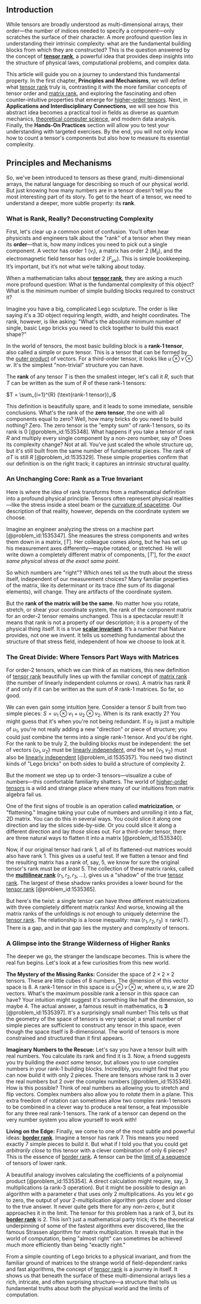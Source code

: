 ## Introduction
While tensors are broadly understood as multi-dimensional arrays, their order—the number of indices needed to specify a component—only scratches the surface of their character. A more profound question lies in understanding their intrinsic complexity: what are the fundamental building blocks from which they are constructed? This is the question answered by the concept of **[tensor rank](@article_id:266064)**, a powerful idea that provides deep insights into the structure of physical laws, computational problems, and complex data.

This article will guide you on a journey to understand this fundamental property. In the first chapter, **Principles and Mechanisms**, we will define what [tensor rank](@article_id:266064) truly is, contrasting it with the more familiar concepts of tensor order and [matrix rank](@article_id:152523), and exploring the fascinating and often counter-intuitive properties that emerge for [higher-order tensors](@article_id:183365). Next, in **Applications and Interdisciplinary Connections**, we will see how this abstract idea becomes a practical tool in fields as diverse as quantum mechanics, [theoretical computer science](@article_id:262639), and modern data analysis. Finally, the **Hands-On Practices** section will allow you to test your understanding with targeted exercises. By the end, you will not only know how to count a tensor's components but also how to measure its essential complexity.

## Principles and Mechanisms

So, we've been introduced to tensors as these grand, multi-dimensional arrays, the natural language for describing so much of our physical world. But just knowing how many numbers are in a tensor doesn't tell you the most interesting part of its story. To get to the heart of a tensor, we need to understand a deeper, more subtle property: its **rank**.

### What is Rank, Really? Deconstructing Complexity

First, let's clear up a common point of confusion. You’ll often hear physicists and engineers talk about the "rank" of a tensor when they mean its **order**—that is, how many indices you need to pick out a single component. A vector has order 1 ($v_i$), a matrix has order 2 ($M_{ij}$), and the electromagnetic field tensor has order 2 ($F_{\mu\nu}$). This is simple bookkeeping. It’s important, but it’s not what we’re talking about today.

When a mathematician talks about **[tensor rank](@article_id:266064)**, they are asking a much more profound question: What is the fundamental complexity of this object? What is the minimum number of simple building blocks required to construct it?

Imagine you have a big, complicated Lego sculpture. The order is like saying it's a 3D object requiring length, width, and height coordinates. The rank, however, is like asking: "What's the absolute minimum number of single, basic Lego bricks you need to click together to build this exact shape?"

In the world of tensors, the most basic building block is a **rank-1 tensor**, also called a simple or pure tensor. This is a tensor that can be formed by the [outer product](@article_id:200768) of vectors. For a third-order tensor, it looks like $u \otimes v \otimes w$. It's the simplest "non-trivial" structure you can have.

The **rank** of any tensor $T$ is then the smallest integer, let's call it $R$, such that $T$ can be written as the sum of $R$ of these rank-1 tensors:

$T = \sum_{i=1}^{R} (\text{rank-1 tensor})_i$

This definition is beautifully spare, and it leads to some immediate, sensible conclusions. What's the rank of the **zero tensor**, the one with all components equal to zero? Well, how many bricks do you need to build nothing? Zero. The zero tensor is the "empty sum" of rank-1 tensors, so its rank is 0 [@problem_id:1535348]. What happens if you take a tensor of rank $R$ and multiply every single component by a non-zero number, say $\alpha$? Does its complexity change? Not at all. You've just scaled the whole structure up, but it's still built from the same number of fundamental pieces. The rank of $\alpha T$ is still $R$ [@problem_id:1535329]. These simple properties confirm that our definition is on the right track; it captures an intrinsic structural quality.

### An Unchanging Core: Rank as a True Invariant

Here is where the idea of rank transforms from a mathematical definition into a profound physical principle. Tensors often represent physical realities—like the stress inside a steel beam or the [curvature of spacetime](@article_id:188986). Our description of that reality, however, depends on the coordinate system we choose.

Imagine an engineer analyzing the stress on a machine part [@problem_id:1535347]. She measures the stress components and writes them down in a matrix, $[T]$. Her colleague comes along, but he has set up his measurement axes differently—maybe rotated, or stretched. He will write down a completely different matrix of components, $[T']$, for the *exact same physical stress at the exact same point*.

So which numbers are "right"? Which ones tell us the truth about the stress itself, independent of our measurement choices? Many familiar properties of the matrix, like its determinant or its trace (the sum of its diagonal elements), will change. They are artifacts of the coordinate system.

But the **rank of the matrix will be the same**. No matter how you rotate, stretch, or shear your coordinate system, the rank of the component matrix for an order-2 tensor remains unchanged. This is a spectacular result! It means that rank is not a property of our description; it is a property of the physical thing itself. It is a true **[scalar invariant](@article_id:159112)**. It’s a number that Nature provides, not one we invent. It tells us something fundamental about the structure of that stress field, independent of how we choose to look at it.

### The Great Divide: Where Tensors Part Ways with Matrices

For order-2 tensors, which we can think of as matrices, this new definition of [tensor rank](@article_id:266064) beautifully lines up with the familiar concept of [matrix rank](@article_id:152523) (the number of linearly independent columns or rows). A matrix has rank $R$ if and only if it can be written as the sum of $R$ rank-1 matrices. So far, so good.

We can even gain some intuition here. Consider a tensor $S$ built from two simple pieces: $S = u_1 \otimes v_1 + u_2 \otimes v_2$. When is its rank exactly 2? You might guess that it's when you're not being redundant. If $u_2$ is just a multiple of $u_1$, you're not really adding a new "direction" or piece of structure; you could just combine the terms into a single rank-1 tensor. And you'd be right. For the rank to be truly 2, the building blocks must be independent: the set of vectors $\{u_1, u_2\}$ must be [linearly independent](@article_id:147713), *and* the set $\{v_1, v_2\}$ must also be [linearly independent](@article_id:147713) [@problem_id:1535357]. You need two distinct kinds of "Lego bricks" on both sides to build a structure of complexity 2.

But the moment we step up to order-3 tensors—visualize a cube of numbers—this comfortable familiarity shatters. The world of [higher-order tensors](@article_id:183365) is a wild and strange place where many of our intuitions from matrix algebra fail us.

One of the first signs of trouble is an operation called **matricization**, or "flattening." Imagine taking your cube of numbers and unrolling it into a flat, 2D matrix. You can do this in several ways. You could slice it along one direction and lay the slices side-by-side. Or you could slice it along a different direction and lay *those* slices out. For a third-order tensor, there are three natural ways to flatten it into a matrix [@problem_id:1535340].

Now, if our original tensor had rank 1, all of its flattened-out matrices would also have rank 1. This gives us a useful test. If we flatten a tensor and find the resulting matrix has a rank of, say, 5, we know for sure the original tensor's rank must be *at least* 5. The collection of these matrix ranks, called the **[multilinear rank](@article_id:195320)** $(r_1, r_2, r_3, \dots)$, gives us a "shadow" of the true [tensor rank](@article_id:266064). The largest of these shadow ranks provides a lower bound for the [tensor rank](@article_id:266064) [@problem_id:1535365].

But here's the twist: a single tensor can have three different matricizations with three completely different matrix ranks! And worse, knowing all the matrix ranks of the unfoldings is *not* enough to uniquely determine the [tensor rank](@article_id:266064). The relationship is a loose inequality: $\max(r_1, r_2, r_3) \le \text{rank}(T)$. There is a gap, and in that gap lies the mystery and complexity of tensors.

### A Glimpse into the Strange Wilderness of Higher Ranks

The deeper we go, the stranger the landscape becomes. This is where the real fun begins. Let's look at a few curiosities from this new world.

**The Mystery of the Missing Ranks:** Consider the space of $2 \times 2 \times 2$ tensors. These are little cubes of 8 numbers. The dimension of this vector space is 8. A rank-1 tensor in this space is $u \otimes v \otimes w$, where $u,v,w$ are 2D vectors. What's the maximum possible rank a tensor in this space can have? Your intuition might suggest it's something like half the dimension, so maybe 4. The actual answer, a famous result in mathematics, is **3** [@problem_id:1535397]. It's a surprisingly small number! This tells us that the geometry of the space of tensors is very special; a small number of simple pieces are sufficient to construct any tensor in this space, even though the space itself is 8-dimensional. The world of tensors is more constrained and structured than it first appears.

**Imaginary Numbers to the Rescue:** Let's say you have a tensor built with real numbers. You calculate its rank and find it is 3. Now, a friend suggests you try building the *exact same* tensor, but allows you to use complex numbers in your rank-1 building blocks. Incredibly, you might find that you can now build it with only 2 pieces. There are tensors whose rank is 3 over the real numbers but 2 over the complex numbers [@problem_id:1535349]. How is this possible? Think of real numbers as allowing you to stretch and flip vectors. Complex numbers also allow you to *rotate* them in a plane. This extra freedom of rotation can sometimes allow two complex rank-1 tensors to be combined in a clever way to produce a real tensor, a feat impossible for any three real rank-1 tensors. The rank of a tensor can depend on the very number system you allow yourself to work with!

**Living on the Edge:** Finally, we come to one of the most subtle and powerful ideas: **[border rank](@article_id:201214)**. Imagine a tensor has rank 7. This means you need exactly 7 simple pieces to build it. But what if I told you that you could get *arbitrarily close* to this tensor with a clever combination of only 6 pieces? This is the essence of [border rank](@article_id:201214). A tensor can be the [limit of a sequence](@article_id:137029) of tensors of lower rank.

A beautiful analogy involves calculating the coefficients of a polynomial product [@problem_id:1535354]. A direct calculation might require, say, 3 multiplications (a rank-3 operation). But it might be possible to design an algorithm with a parameter $\epsilon$ that uses only 2 multiplications. As you let $\epsilon$ go to zero, the output of your 2-multiplication algorithm gets closer and closer to the true answer. It never quite gets there for any non-zero $\epsilon$, but it approaches it in the limit. The tensor for this problem has a rank of 3, but its **[border rank](@article_id:201214)** is 2. This isn’t just a mathematical party trick; it’s the theoretical underpinning of some of the fastest algorithms ever discovered, like the famous Strassen algorithm for matrix multiplication. It reveals that in the world of computation, being "almost right" can sometimes be achieved much more efficiently than being "exactly right."

From a simple counting of Lego bricks to a physical invariant, and from the familiar ground of matrices to the strange world of field-dependent ranks and fast algorithms, the concept of [tensor rank](@article_id:266064) is a journey in itself. It shows us that beneath the surface of these multi-dimensional arrays lies a rich, intricate, and often surprising structure—a structure that tells us fundamental truths about both the physical world and the limits of computation.